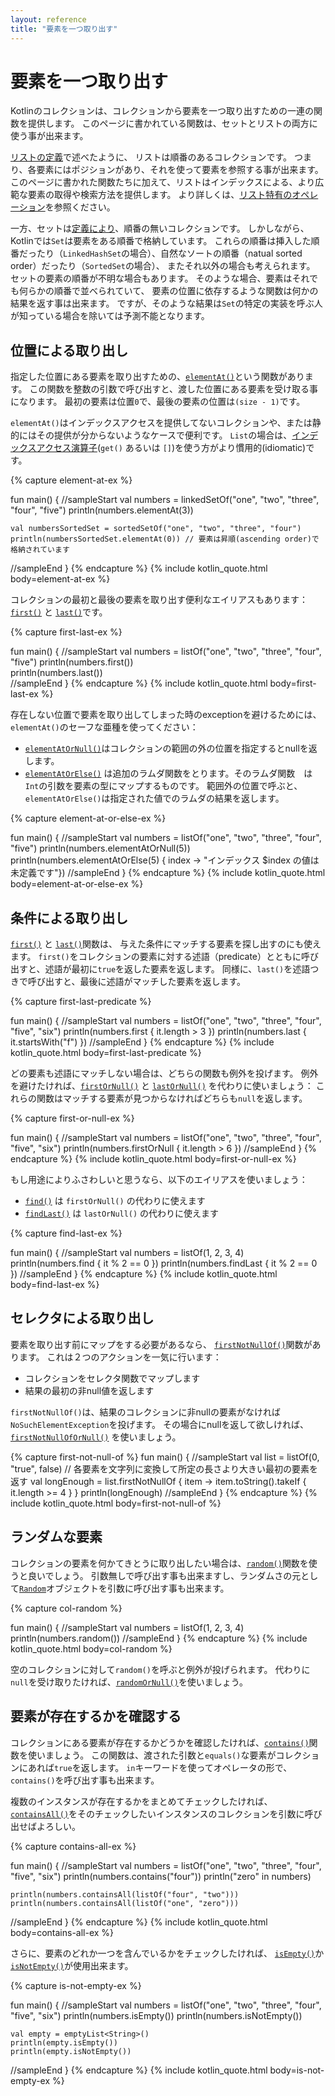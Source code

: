 ```yaml
---
layout: reference
title: "要素を一つ取り出す"
---
```

# 要素を一つ取り出す

Kotlinのコレクションは、コレクションから要素を一つ取り出すための一連の関数を提供します。
このページに書かれている関数は、セットとリストの両方に使う事が出来ます。

[リストの定義](collections-overview.md)で述べたように、
リストは順番のあるコレクションです。
つまり、各要素にはポジションがあり、それを使って要素を参照する事が出来ます。
このページに書かれた関数たちに加えて、リストはインデックスによる、より広範な要素の取得や検索方法を提供します。
より詳しくは、[リスト特有のオペレーション](list-operations.md)を参照ください。

一方、セットは[定義により](collections-overview.md)、順番の無いコレクションです。
しかしながら、Kotlinでは`Set`は要素をある順番で格納しています。
これらの順番は挿入した順番だったり（`LinkedHashSet`の場合）、自然なソートの順番（natual sorted order）だったり（`SortedSet`の場合）、
またそれ以外の場合も考えられます。
セットの要素の順番が不明な場合もあります。
そのような場合、要素はそれでも何らかの順番で並べられていて、
要素の位置に依存するような関数は何かの結果を返す事は出来ます。
ですが、そのような結果は`Set`の特定の実装を呼ぶ人が知っている場合を除いては予測不能となります。

## 位置による取り出し

指定した位置にある要素を取り出すための、[`elementAt()`](https://kotlinlang.org/api/latest/jvm/stdlib/kotlin.collections/element-at.html)という関数があります。
この関数を整数の引数で呼び出すと、渡した位置にある要素を受け取る事になります。
最初の要素は位置`0`で、最後の要素の位置は`(size - 1)`です。

`elementAt()`はインデックスアクセスを提供してないコレクションや、または静的にはその提供が分からないようなケースで便利です。
`List`の場合は、[インデックスアクセス演算子](list-operations.md#インデックスによる要素の取り出し)(`get()` あるいは `[]`)を使う方がより慣用的(idiomatic)です。
 
{% capture element-at-ex %}

fun main() {
//sampleStart
    val numbers = linkedSetOf("one", "two", "three", "four", "five")
    println(numbers.elementAt(3))    

    val numbersSortedSet = sortedSetOf("one", "two", "three", "four")
    println(numbersSortedSet.elementAt(0)) // 要素は昇順(ascending order)で格納されています
//sampleEnd
}
{% endcapture %}
{% include kotlin_quote.html body=element-at-ex %}

コレクションの最初と最後の要素を取り出す便利なエイリアスもあります： [`first()`](https://kotlinlang.org/api/latest/jvm/stdlib/kotlin.collections/first.html)
と [`last()`](https://kotlinlang.org/api/latest/jvm/stdlib/kotlin.collections/last.html)です。

{% capture first-last-ex %}

fun main() {
//sampleStart
    val numbers = listOf("one", "two", "three", "four", "five")
    println(numbers.first())    
    println(numbers.last())    
//sampleEnd
}
{% endcapture %}
{% include kotlin_quote.html body=first-last-ex %}

存在しない位置で要素を取り出してしまった時のexceptionを避けるためには、`elementAt()`のセーフな亜種を使ってください：

* [`elementAtOrNull()`](https://kotlinlang.org/api/latest/jvm/stdlib/kotlin.collections/element-at-or-null.html)はコレクションの範囲の外の位置を指定するとnullを返します。
* [`elementAtOrElse()`](https://kotlinlang.org/api/latest/jvm/stdlib/kotlin.collections/element-at-or-else.html) は追加のラムダ関数をとります。そのラムダ関数　は`Int`の引数を要素の型にマップするものです。
   範囲外の位置で呼ぶと、`elementAtOrElse()`は指定された値でのラムダの結果を返します。

{% capture element-at-or-else-ex %}

fun main() {
//sampleStart
    val numbers = listOf("one", "two", "three", "four", "five")
    println(numbers.elementAtOrNull(5))
    println(numbers.elementAtOrElse(5) { index -> "インデックス $index の値は未定義です"})
//sampleEnd
}
{% endcapture %}
{% include kotlin_quote.html body=element-at-or-else-ex %}

## 条件による取り出し

[`first()`](https://kotlinlang.org/api/latest/jvm/stdlib/kotlin.collections/first.html) と [`last()`](https://kotlinlang.org/api/latest/jvm/stdlib/kotlin.collections/last.html)関数は、
与えた条件にマッチする要素を探し出すのにも使えます。
`first()`をコレクションの要素に対する述語（predicate）とともに呼び出すと、述語が最初に`true`を返した要素を返します。
同様に、`last()`を述語つきで呼び出すと、最後に述語がマッチした要素を返します。

{% capture first-last-predicate %}

fun main() {
//sampleStart
    val numbers = listOf("one", "two", "three", "four", "five", "six")
    println(numbers.first { it.length > 3 })
    println(numbers.last { it.startsWith("f") })
//sampleEnd
}
{% endcapture %}
{% include kotlin_quote.html body=first-last-predicate %}

どの要素も述語にマッチしない場合は、どちらの関数も例外を投げます。
例外を避けたければ、[`firstOrNull()`](https://kotlinlang.org/api/latest/jvm/stdlib/kotlin.collections/first-or-null.html)
と [`lastOrNull()`](https://kotlinlang.org/api/latest/jvm/stdlib/kotlin.collections/last-or-null.html) を代わりに使いましょう：
これらの関数はマッチする要素が見つからなければどちらも`null`を返します。


{% capture first-or-null-ex %}

fun main() {
//sampleStart
    val numbers = listOf("one", "two", "three", "four", "five", "six")
    println(numbers.firstOrNull { it.length > 6 })
//sampleEnd
}
{% endcapture %}
{% include kotlin_quote.html body=first-or-null-ex %}

もし用途によりふさわしいと思うなら、以下のエイリアスを使いましょう：

* [`find()`](https://kotlinlang.org/api/latest/jvm/stdlib/kotlin.collections/find.html) は `firstOrNull()` の代わりに使えます
* [`findLast()`](https://kotlinlang.org/api/latest/jvm/stdlib/kotlin.collections/find-last.html) は `lastOrNull()` の代わりに使えます

{% capture find-last-ex %}

fun main() {
//sampleStart
    val numbers = listOf(1, 2, 3, 4)
    println(numbers.find { it % 2 == 0 })
    println(numbers.findLast { it % 2 == 0 })
//sampleEnd
}
{% endcapture %}
{% include kotlin_quote.html body=find-last-ex %}

## セレクタによる取り出し

要素を取り出す前にマップをする必要があるなら、 [`firstNotNullOf()`](https://kotlinlang.org/api/latest/jvm/stdlib/kotlin.collections/first-not-null-of.html)関数があります。
これは２つのアクションを一気に行います：
- コレクションをセレクタ関数でマップします
- 結果の最初の非null値を返します

`firstNotNullOf()`は、結果のコレクションに非nullの要素がなければ`NoSuchElementException`を投げます。
その場合にnullを返して欲しければ、[`firstNotNullOfOrNull()`](https://kotlinlang.org/api/latest/jvm/stdlib/kotlin.collections/first-not-null-of-or-null.html) を使いましょう。

{% capture first-not-null-of %}
fun main() {
//sampleStart
    val list = listOf<Any>(0, "true", false)
    // 各要素を文字列に変換して所定の長さより大きい最初の要素を返す
    val longEnough = list.firstNotNullOf { item -> item.toString().takeIf { it.length >= 4 } }
    println(longEnough)
//sampleEnd
}
{% endcapture %}
{% include kotlin_quote.html body=first-not-null-of %}

## ランダムな要素

コレクションの要素を何かてきとうに取り出したい場合は、[`random()`](https://kotlinlang.org/api/latest/jvm/stdlib/kotlin.collections/random.html)関数を使うと良いでしょう。
引数無しで呼び出す事も出来ますし、ランダムさの元として[`Random`](https://kotlinlang.org/api/latest/jvm/stdlib/kotlin.random/-random/index.html)オブジェクトを引数に呼び出す事も出来ます。

{% capture col-random %}

fun main() {
//sampleStart
    val numbers = listOf(1, 2, 3, 4)
    println(numbers.random())
//sampleEnd
}
{% endcapture %}
{% include kotlin_quote.html body=col-random %}

空のコレクションに対して`random()`を呼ぶと例外が投げられます。
代わりに`null`を受け取りたければ、[`randomOrNull()`](https://kotlinlang.org/api/latest/jvm/stdlib/kotlin.collections/random-or-null.html)を使いましょう。

## 要素が存在するかを確認する

コレクションにある要素が存在するかどうかを確認したければ、[`contains()`](https://kotlinlang.org/api/latest/jvm/stdlib/kotlin.collections/contains.html)関数を使いましょう。
この関数は、渡された引数と`equals()`な要素がコレクションにあれば`true`を返します。
`in`キーワードを使ってオペレータの形で、`contains()`を呼び出す事も出来ます。

複数のインスタンスが存在するかをまとめてチェックしたければ、[`containsAll()`](https://kotlinlang.org/api/latest/jvm/stdlib/kotlin.collections/contains-all.html)をそのチェックしたいインスタンスのコレクションを引数に呼び出せばよろしい。

{% capture contains-all-ex %}

fun main() {
//sampleStart
    val numbers = listOf("one", "two", "three", "four", "five", "six")
    println(numbers.contains("four"))
    println("zero" in numbers)
    
    println(numbers.containsAll(listOf("four", "two")))
    println(numbers.containsAll(listOf("one", "zero")))
//sampleEnd
}
{% endcapture %}
{% include kotlin_quote.html body=contains-all-ex %}

さらに、要素のどれか一つを含んでいるかをチェックしたければ、
[`isEmpty()`](https://kotlinlang.org/api/latest/jvm/stdlib/kotlin.collections/is-empty.html)か[`isNotEmpty()`](https://kotlinlang.org/api/latest/jvm/stdlib/kotlin.collections/is-not-empty.html)が使用出来ます。

{% capture is-not-empty-ex %}

fun main() {
//sampleStart
    val numbers = listOf("one", "two", "three", "four", "five", "six")
    println(numbers.isEmpty())
    println(numbers.isNotEmpty())
    
    val empty = emptyList<String>()
    println(empty.isEmpty())
    println(empty.isNotEmpty())
//sampleEnd
}
{% endcapture %}
{% include kotlin_quote.html body=is-not-empty-ex %}

